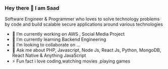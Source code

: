 ### Hey there 👋 I am Saad

Software Engineer & Programmer who loves to solve technology problems by code and build scalable secure applications around various technologies


- 🔭 I’m currently working on AWS , Social Media Project
- 🌱 I’m currently learning Backend Engineering
- 👯 I’m looking to collaborate on ...
- 💬 Ask me about PHP, Javascript, Node Js, React Js, Python, MongoDB, React Native & Anything JavaScript
- ⚡ Fun fact i love coding,watching movies ,playing games
<!--
**saad0010/saad0010** is a ✨ _special_ ✨ repository because its `README.md` (this file) appears on your GitHub profile.

Here are some ideas to get you started:

- 🔭 I’m currently working on AWS , Social Media Project
- 🌱 I’m currently learning Backend Engineering
- 👯 I’m looking to collaborate on ...
- 💬 Ask me about PHP, Javascript, Node Js, React Js, Python, MongoDB, React Native & Anything JavaScript
- ⚡ Fun fact i love coding,watching movies ,playing games

-->
<!--
# Connect with me:


- https://codepen.io/saad0010
- https://twitter.com/saadappdev
- https://www.instagram.com/
-->
